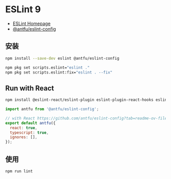 # ESLint 9

- [ESLint Homepage](https://eslint.org/)
- [@antfu/eslint-config](https://github.com/antfu/eslint-config)

## 安装

```bash npm2yarn
npm install --save-dev eslint @antfu/eslint-config
```

```bash
npm pkg set scripts.eslint="eslint ."
npm pkg set scripts.eslint:fix="eslint . --fix"
```

## Run with React

```bash npm2yarn
npm install @eslint-react/eslint-plugin eslint-plugin-react-hooks eslint-plugin-react-refresh
```

```js title="eslint.config.js"
import antfu from '@antfu/eslint-config';

// with React https://github.com/antfu/eslint-config?tab=readme-ov-file#react
export default antfu({
  react: true,
  typescript: true,
  ignores: [],
});
```

## 使用

```bash npm2yarn
npm run lint
```
